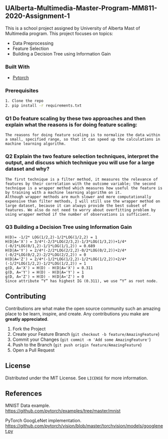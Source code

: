 
<!-- PROJECT LOGO
<br />
<p align="center">
  <a href="https://github.com/othneildrew/Best-README-Template">
    <img src="images/logo.png" alt="Logo" width="80" height="80">
  </a>

  <h3 align="center">Best-README-Template</h3>

  <p align="center">
    An awesome README template to jumpstart your projects!
    <br />
    <a href="https://github.com/othneildrew/Best-README-Template"><strong>Explore the docs »</strong></a>
    <br />
    <br />
    <a href="https://github.com/othneildrew/Best-README-Template">View Demo</a>
    ·
    <a href="https://github.com/othneildrew/Best-README-Template/issues">Report Bug</a>
    ·
    <a href="https://github.com/othneildrew/Best-README-Template/issues">Request Feature</a>
  </p>
</p>
-->


<!-- TABLE OF CONTENTS 
## Table of Contents

* [About the Project](#about-the-project)
  * [Built With](#built-with)
* [Getting Started](#getting-started)
  * [Prerequisites](#prerequisites)
  * [Installation](#installation)
* [Usage](#usage)
* [Roadmap](#roadmap)
* [Contributing](#contributing)
* [License](#license)
* [Contact](#contact)
* [Acknowledgements](#acknowledgements)
-->


<!-- ABOUT THE PROJECT -->
## UAlberta-Multimedia-Master-Program-MM811-2020-Assignment-1

This is a school project assigned by University of Alberta Mast of Multimedia program. This project focuses on topics:
* Data Preprocessing
* Feature Selection
* Building a Decision Tree using Information Gain

### Built With
* [Pytorch](https://github.com/pytorch)

### Prerequisites
```sh
1. Clone the repo
2. pip install -r requirements.txt
```

### Q1 Do feature scaling by these two approaches and then explain what the reasons is for doing feature scaling:

```
The reasons for doing feature scaling is to normalize the data within a small, specified range, so that it can speed up the calculations in machine learning algorithm.
```

### Q2 Explain the two feature selection techniques, interpret the output, and discuss which technique you will use for a large dataset and why?

```
The first technique is a filter method, it measures the relevance of features by their correlation with the outcome variable; the second technique is a wrapper method which measures how useful the feature is by training with a machine learning algorithm on it.
Although wrapper methods are much slower and more computationally expensive than filter methods, I will still use the wrapper method on large dataset, because it can always provide the best subset of features. We also do not need to worry about overfitting problem by using wrapper method if the number of observations is sufficient.
```

### Q3 Building a Decision Tree using Information Gain

```
H(D)= -1/2* LOG(1/2,2)-1/2*LOG(1/2,2) = 1
H(D|A='X') = 3/4*(-2/3*LOG(2/3,2)-1/3*LOG(1/3,2))+1/4*(-0/1*LOG(0/1,2)-1/1*LOG(1/1,2)) = 0.689
H(D|A='Y') = 2/4*(-2/2*LOG(2/2,2)-0/2*LOG(0/2,2))+2/4*(-0/2*LOG(0/2,2)-2/2*LOG(2/2,2)) = 0
H(D|A='Z') = 2/4*(-1/2*LOG(1/2,2)-1/2*LOG(1/2,2))+2/4*(-1/2*LOG(1/2,2)-1/2*LOG(1/2,2)) = 1
g(D, A='X') = H(D) - H(D|A='X') = 0.311
g(D, A='Y') = H(D) - H(D|A='Y') = 1
g(D, A='Z') = H(D) - H(D|A='Z') = 0
Since attribute “Y” has highest IG (0.311), we use “Y” as root node.
```


<!-- CONTRIBUTING -->
## Contributing

Contributions are what make the open source community such an amazing place to be learn, inspire, and create. Any contributions you make are **greatly appreciated**.

1. Fork the Project
2. Create your Feature Branch (`git checkout -b feature/AmazingFeature`)
3. Commit your Changes (`git commit -m 'Add some AmazingFeature'`)
4. Push to the Branch (`git push origin feature/AmazingFeature`)
5. Open a Pull Request



<!-- LICENSE -->
## License

Distributed under the MIT License. See `LICENSE` for more information.

## References
MNIST Data example. https://github.com/pytorch/examples/tree/master/mnist

PyTorch GoogLeNet implementation. https://github.com/pytorch/vision/blob/master/torchvision/models/googlenet.py


